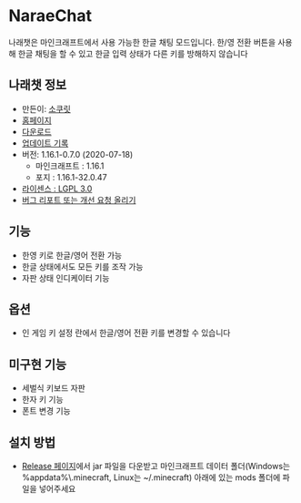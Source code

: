 # NaraeChat
나래챗은 마인크래프트에서 사용 가능한 한글 채팅 모드입니다. 한/영 전환 버튼을 사용해 한글 채팅을 할 수 있고 한글 입력 상태가 다른 키를 방해하지 않습니다

## 나래챗 정보
* 만든이: [소쿠릿](https://twitter.com/sokcuri)
* [홈페이지](https://github.com/sokcuri/NaraeChat)
* [다운로드](https://github.com/sokcuri/NaraeChat/releases)
* [업데이트 기록](CHANGELOG.md)
* 버전: 1.16.1-0.7.0 (2020-07-18)
  * 마인크래프트 : 1.16.1
  * 포지 : 1.16.1-32.0.47
* [라이센스 : LGPL 3.0](LICENSE.txt)
* [버그 리포트 또는 개선 요청 올리기](https://github.com/sokcuri/NaraeChat/issues/new)

## 기능
* 한영 키로 한글/영어 전환 가능
* 한글 상태에서도 모든 키를 조작 가능
* 자판 상태 인디케이터 기능

## 옵션
* 인 게임 키 설정 란에서 한글/영어 전환 키를 변경할 수 있습니다

## 미구현 기능
* 세벌식 키보드 자판
* 한자 키 기능
* 폰트 변경 기능

## 설치 방법
* [Release 페이지](https://github.com/sokcuri/NaraeChat/releases)에서 jar 파일을 다운받고 마인크래프트 데이터 폴더(Windows는 %appdata%\\.minecraft, Linux는 ~/.minecraft) 아래에 있는 mods 폴더에 파일을 넣어주세요
